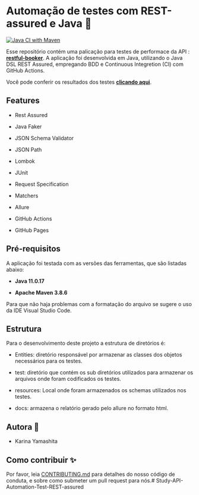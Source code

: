 # Automação de testes com REST-assured e Java :handbag:

[![Java CI with Maven](https://github.com/KarinaYamashita/api-automation-tests-booker-rest-assured/actions/workflows/maven.yml/badge.svg)](https://github.com/KarinaYamashita/api-automation-tests-booker-rest-assured/actions/workflows/maven.yml)

Esse repositório contém uma palicação para testes de performace da API : **[restful-booker](https://restful-booker.herokuapp.com/)**. A aplicação foi desenvolvida em Java, utilizando o Java DSL REST Assured, empregando BDD e Continuous Integretion (CI) com GitHub Actions. 

Você pode conferir os resultados dos testes **[clicando aqui](https://karinayamashita.github.io/api-automation-tests-booker-rest-assured/)**.

## Features

- Rest Assured

- Java Faker

- JSON Schema Validator

- JSON Path

- Lombok

- JUnit

- Request Specification

- Matchers

- Allure

- GitHub Actions

- GitHub Pages

## Pré-requisitos
A aplicação foi testada com as versões das ferramentas, que são listadas abaixo:

- **Java 11.0.17**

- **Apache Maven 3.8.6**

Para que não haja problemas com a formatação do arquivo se sugere o uso da IDE Visual Studio Code.

## Estrutura

Para o desenvolvimento deste projeto a estrutura de diretórios é:

- Entities: diretório responsável por armazenar as classes dos objetos necessários para os testes.

- test: diretório que contém os sub diretórios utilizados para armazenar os arquivos onde foram codificados os testes.

- resources: Local onde foram armazenados os schemas utilizados nos testes.

- docs: armazena o relatório gerado pelo allure no formato html.

## Autora :princess:

- Karina Yamashita 

## Como contribuir :sparkles:

Por favor, leia [CONTRIBUTING.md](https://gist.github.com/PurpleBooth/b24679402957c63ec426) para detalhes do nosso código de conduta, e sobre como submeter um pull request para nós.# Study-API-Automation-Test-REST-assured
